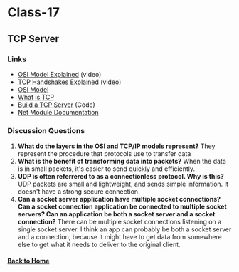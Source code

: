 # Class-17
## TCP Server

### Links
- [OSI Model Explained](https://www.youtube.com/watch?v=vv4y_uOneC0) (video)
- [TCP Handshakes Explained](https://www.youtube.com/watch?v=xMtP5ZB3wSk) (video)
- [OSI Model](https://www.cloudflare.com/learning/ddos/glossary/open-systems-interconnection-model-osi/)
- [What is TCP](https://searchnetworking.techtarget.com/definition/TCP)
- [Build a TCP Server](https://techbrij.com/node-js-tcp-server-client-promisify) (Code)
- [Net Module Documentation](https://nodejs.org/api/net.html)


### Discussion Questions
1. **What do the layers in the OSI and TCP/IP models represent?** They represent the procedure that protocols use to transfer data
2. **What is the benefit of transforming data into packets?** When the data is in small packets, it's easier to send quickly and efficiently.
3. **UDP is often referrered to as a connectionless protocol. Why is this?** UDP packets are small and lightweight, and sends simple information. It doesn't have a strong secure connection.
4. **Can a socket server application have multiple socket connections? Can a socket connection application be connected to multiple socket servers? Can an application be both a socket server and a socket connection?** There can be multiple socket connections listening on a single socket server. I think an app can probably be both a socket server and a connection, because it might have to get data from somewhere else to get what it needs to deliver to the original client.


#### [Back to Home](README.md)